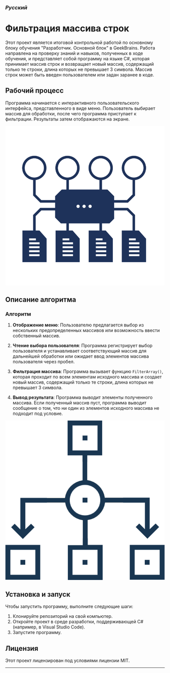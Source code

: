 ### *Русский*

# Фильтрация массива строк

Этот проект является итоговой контрольной работой по основному блоку обучения "Разработчик. Основной блок" в GeekBrains. Работа направлена на проверку знаний и навыков, полученных в ходе обучения, и представляет собой программу на языке C#, которая принимает массив строк и возвращает новый массив, содержащий только те строки, длина которых не превышает 3 символа. Массив строк может быть введен пользователем или задан заранее в коде.

## Рабочий процесс

Программа начинается с интерактивного пользовательского интерфейса, представленного в виде меню. Пользователь выбирает массив для обработки, после чего программа приступает к фильтрации. Результаты затем отображаются на экране.

![Workflow](Workflow.png)

## Описание алгоритма

### Алгоритм

1. **Отображение меню**: Пользователю предлагается выбор из нескольких предопределенных массивов или возможность ввести собственный массив.

2. **Чтение выбора пользователя**: Программа регистрирует выбор пользователя и устанавливает соответствующий массив для дальнейшей обработки или ожидает ввод элементов массива пользователя через пробел.

3. **Фильтрация массива**: Программа вызывает функцию `FilterArray()`, которая проходит по всем элементам исходного массива и создает новый массив, содержащий только те строки, длина которых не превышает 3 символа.

4. **Вывод результата**: Программа выводит элементы полученного массива. Если полученный массив пуст, программа выводит сообщение о том, что ни один из элементов исходного массива не подходит под условие.

![Algorithm](Algorithm.png)

## Установка и запуск

Чтобы запустить программу, выполните следующие шаги:

1. Клонируйте репозиторий на свой компьютер.
2. Откройте проект в среде разработки, поддерживающей C# (например, в Visual Studio Code).
3. Запустите программу.

## Лицензия

Этот проект лицензирован под условиями лицензии MIT.

---
